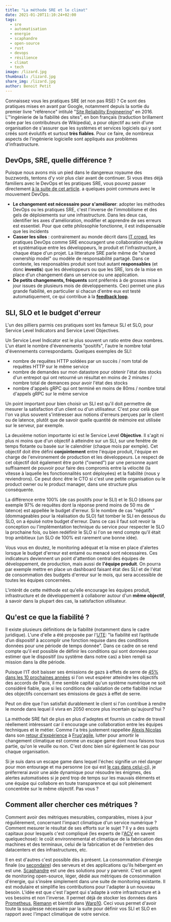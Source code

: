 ```yaml
---
title: "La méthode SRE et le climat"
date: 2021-01-20T11:10:24+02:00
tags:
  - sre
  - automatisation
  - energie
  - scaphandre
  - open-source
  - rust
  - devops
  - résilience
  - climat
  - tech
image: /lizard.jpg
thumbnail: /lizard.jpg
share_img: /lizard.jpg
author: Benoit Petit
---
```


Connaissez vous les pratiques SRE (et non pas RSE) ? Ce sont des pratiques mises en avant par Google, notamment depuis la sortie du premier livre "référence" intitulé "[Site Reliability Engineering](https://sre.google/sre-book/table-of-contents/)" en 2016.   L'"ingénierie de la fiabilité des sites", en bon français (traduction brillament osée par les contributeurs de Wikipedia), a pour objectif au sein d'une organisation de s'assurer que les systèmes et services logiciels qui y sont créés sont évolutifs et surtout **très fiables**. Pour ce faire, de nombreux aspects de l'ingénierie logicielle sont appliqués aux problèmes d'infrastructure.

## DevOps, SRE, quelle différence ?

Puisque nous avons mis un pied dans le dangereux royaume des buzzwords, tentons d'y voir plus clair avant de continuer. Si vous êtes déjà familiers avec le DevOps et les pratiques SRE, vous pouvez passer directement [à la suite de cet article](#mesure-feedback-et-action). a quelques point communs avec le mouvement DevOps.

- **Le changement est nécessaire pour s'améliorer**: adopter les méthodes DevOps ou les pratiques SRE, c'est l'inverse de l'immobilisme et des gels de déploiements sur une infrastructure. Dans les deux cas, identifier les axes d'amélioration, modifier et apprendre de ses erreurs est essentiel. Pour que cette philosophie fonctionne, il est indispensable que les incidents
- **Casser les silos** : contrairement au monde décrit dans [IT crowd](https://fr.wikipedia.org/wiki/The_IT_Crowd), les pratiques DevOps comme SRE encouragent une collaboration régulière et systématique entre les développeurs, le produit et l'infrastructure, à chaque étape d'un projet. La litterature SRE parle même de "shared ownership model" ou modèle de responsabilité partagé. Dans ce contexte, les responsables produit sont tout autant **responsables** (et donc **investis**) que les développeurs ou que les SRE, lors de la mise en place d'un changement dans un service ou une application.
- **De petits changements, fréquents** sont préferrés à de grosses mise à jour issues de plusieurs mois de développements. Ceci permet une plus grande fiabilité, en particulier si chacun d'entre eux est testé automatiquement, ce qui contribue à la [**feedback loop**](https://devops.com/faster-feedback/).

## SLI, SLO et le budget d'erreur

L'un des pilliers parmis ces pratiques sont les fameux SLI et SLO, pour Service Level Indicators and Service Level Objectives.

Un Service Level Indicator est le plus souvent un ratio entre deux nombres. L'un étant le nombre d'évennements "positifs", l'autre le nombre total d'évennements correspondants. Quelques exemples de SLI:

- nombre de requêtes HTTP soldées par un succès / nom total de requêtes HTTP sur le même service
- nombre de demandes sur mon datastore pour obtenir l'état des stocks d'un entrepot qui ont retourné un résultat en moins de 2 minutes / nombre total de demances pour avoir l'état des stocks
- nombre d'appels gRPC qui ont terminé en moins de 80ms / nombre total d'appels gRPC sur le même service

Un point important pour bien choisir un SLI est qu'il doit permettre de mesurer la satisfaction d'un client ou d'un utilisateur. C'est pour celà que l'on va plus souvent s'intéresser aux notions d'erreurs perçues par le client ou de latence, plutôt que de savoir quelle quantité de mémoire est utilisée sur le serveur, par exemple.

La deuxième notion importante ici est le Service Level **Objective**. Il s'agit ni plus ni moins que d'un objectif à atteindre sur un SLI, sur une fenêtre de temps flotante ou basée sur le calendrier (chaque mois par exmple). Cet objectif doit être défini **conjointement** entre l'équipe produit, l'équipe en charge de l'environement de production et les développeurs. Le respect de cet objectif doit également être porté ("owned") par une personne ayant suffisament de pouvoir pour faire des compromis entre la vélocité (la vitesse à laquelle les fonctionnalités sont déployées) et la fiabilité (nous y reviendrons). Ce peut donc être le CTO si c'est une petite organisation ou le product owner ou le product manager, dans une structure plus conséquente.

La différence entre 100% (de cas positifs pour le SLI) et le SLO (disons par exemple 97% de requêtes dont la réponse prend moins de 50 ms de latence) est appellée le budget d'erreur. Si le nombre de cas "négatifs" (dommageables pour la réalisation du SLO) fait tomber le SLI en dessous du SLO, on a épuisé notre budget d'erreur. Dans ce cas il faut soit revoir la conception ou l'implémentation technique du service pour respecter le SLO la prochaine fois, ou bien redéfinir le SLO si l'on se rend compte qu'il était trop ambitieux (un SLO de 100% est rarement une bonne idée).

Vous vous en doutez, le monitoring adéquat et la mise en place d'alertes lorsque le budget d'erreur est entamé ou menacé sont nécessaires. Ces indicateurs deviennent un point d'attention central des équipes de développement, de production, mais aussi de **l'équipe produit**. On pourra par exemple mettre en place un dashboard faisant état des SLI et de l'état de consommation des budgets d'erreur sur le mois, qui sera accessible de toutes les équipes concernées.

L'intérêt de cette méthode est qu'elle encourage les équipes produit, infrastructure et de développement à collaborer autour d'un **même objectif**, à savoir dans la plupart des cas, la satisfaction utilisateur.

## Qu'est ce que la fiabilité ?

Il existe plusieurs définitions de la fiabilité (notamment dans le cadre juridique). L'une d'elle a été proposée par l'[UTE](https://fr.wikipedia.org/wiki/Union_technique_de_l%27%C3%A9lectricit%C3%A9): "la fiabilité est l’aptitude d’un dispositif à accomplir une fonction requise dans des conditions données pour une période de temps donnée". Dans ce cadre on se rend compte qu'il est possible de définir les conditions qui sont données pour estimer que le dispositif (ou systême dans notre cas) a bien rempli sa mission dans la dite période.

Puisque l'IT doit baisser ses émissions de gazs à effets de serre de [45% dans les 10 prochaines années](https://www.itu.int/en/mediacentre/Pages/PR04-2020-ICT-industry-to-reduce-greenhouse-gas-emissions-by-45-percent-by-2030.aspx) si l'on veut espérer atteindre les objectifs des accords de Paris, il me semble capital qu'un système numérique ne soit considéré fiable, que si les conditions de validation de cette fiabilité inclue des objectifs concernant ses émissions de gazs à effet de serre.

Peut on dire que l'on satisfait durablement le client si l'on contribue à rendre le monde dans lequel il vivra en 2050 encore plus incertain qu'aujourd'hui ?

La méthode SRE fait de plus en plus d'adeptes et fournis un cadre de travail réellement intéressant car il encourage une collaboration entre les équipes techniques et le métier. Comme l'a très justement rappellée [Alexis Nicolas](https://www.linkedin.com/in/alexis8nicolas/) dans son [retour d'expérience]() à [Frug'agile](http://www.frugagile.org/), lutter pour amortir le changement climatique est comme un escape game dont nous faisons tous partie, qu'on le veuille ou non. C'est donc bien sûr également le cas pour chaque organisation.

Si je suis dans un escape game dans lequel l'échec signifie un réel danger pour mon entourage et ma personne (ce qui est [le cas dans celui-ci](https://meteofrance.com/actualites-et-dossiers/actualites/meteo-france-eclaire-le-climat-en-france-jusquen-2100)), je préferrerai avoir une aide dynamique pour résoudre les énigmes, des alertes automatisées si je perd trop de temps sur les mauvais éléments et une équipe qui collabore en toute transparence et qui soit pleinement concentrée sur le même objectif. Pas vous ?

## Comment aller chercher ces métriques ?

Comment avoir des métriques mesurables, comparables, mises à jour régulièrement, concernant l'impact climatique d'un service numérique ? Comment mesurer le résultat de ses efforts sur le sujet ? Il y a des sujets capitaux pour lesquels c'est compliqué (les experts de l'[ACV](https://fr.wikipedia.org/wiki/Analyse_du_cycle_de_vie) en savent quelquechose): le coût environnemental et climatique de la fabrication des machines et des terminaux, celui de la fabrication et de l'entretien des datacenters et des infrastructures, etc.

Il en est d'autres c'est possible dès à présent. La consommation d'énergie finale (ou [secondaire](https://bpetit.nce.re/fr/2021/01/scaphandre-v0.1.1-mesurer-la-consommation-d%C3%A9nergie-des-coulisses-du-num%C3%A9rique/#petites-pr%C3%A9cisions-de-rigueur)) des serveurs et des applications qu'ils hébergent en est une. [Scaphandre](https://github.com/hubblo-org/scaphandre/) est une des solutions pour y parvenir. C'est un agent de monitoring open-source, léger, dédié aux métriques de consommation d'énergie, qui s'insère simplement dans une suite de monitoring existante. Il est modulaire et simplifie les contributions  pour l'adapter à un nouveau besoin. L'idée est que c'est l'agent qui s'adapte à votre infrastructure et à vos besoins et non l'inverse. Il permet déjà de stocker les données dans [Prometheus](https://prometheus.io), [Riemann](http://riemann.io/) et bientôt dans [Warp10](https://www.warp10.io/). Ceci vous permet d'avoir toute la souplesse nécessaire par la suite pour définir vos SLI et SLO en rapport avec l'impact climatique de votre service.